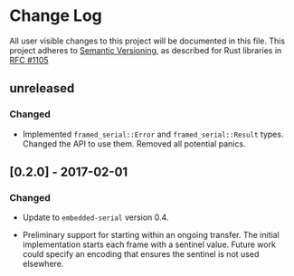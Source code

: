 # Change Log

All user visible changes to this project will be documented in this file.
This project adheres to [Semantic Versioning](http://semver.org/), as described
for Rust libraries in [RFC #1105](https://github.com/rust-lang/rfcs/blob/master/text/1105-api-evolution.md)

## unreleased

### Changed

* Implemented `framed_serial::Error` and `framed_serial::Result` types.
  Changed the API to use them. Removed all potential panics.

## [0.2.0] - 2017-02-01

### Changed

* Update to `embedded-serial` version 0.4.

* Preliminary support for starting within an ongoing transfer. The
  initial implementation starts each frame with a sentinel value. Future
  work could specify an encoding that ensures the sentinel is not used
  elsewhere.
